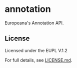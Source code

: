 # annotation

Europeana's Annotation API.

## License

Licensed under the EUPL V.1.2

For full details, see [LICENSE.md](LICENSE.md).
